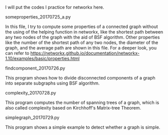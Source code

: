 I will put the codes I practice for networkx here.


someproperties_20170725_a.py

In this file, I try to compute some properties of a connected graph without the using of the helping function in networkx, like the shortest path between any two nodes of the graph with the aid of BSF algorithm. Other properties like the number of the shortest path of any two nodes, the diameter of the graph, and the average path are shown in this file.
For a deeper look, you can refer to https://networkx.github.io/documentation/networkx-1.10/examples/basic/properties.html


findcomponent_20170726.py

This program shows how to divide disconnected components of a graph into separate subgraphs using BSF algorithm.  


complexity_20170728.py

This program computes the number of spanning trees of a graph, which is also called complexity based on Kirchhoff's Matrix-tree Theorem.

simplegraph_20170729.py

This program shows a simple example to detect whether a graph is simple.

